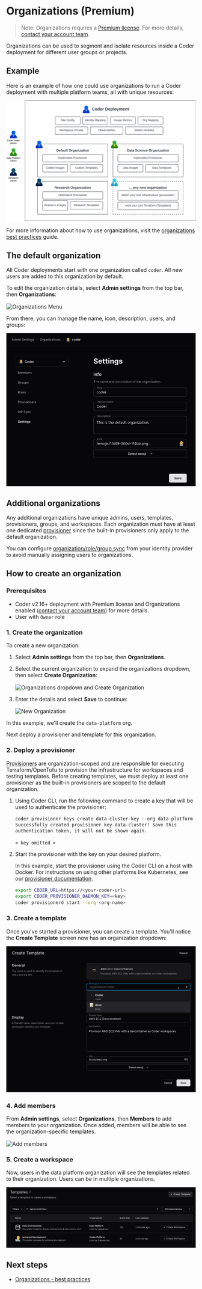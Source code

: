 # Organizations (Premium)

> Note: Organizations requires a
> [Premium license](https://coder.com/pricing#compare-plans). For more details,
> [contact your account team](https://coder.com/contact).

Organizations can be used to segment and isolate resources inside a Coder
deployment for different user groups or projects.

## Example

Here is an example of how one could use organizations to run a Coder deployment
with multiple platform teams, all with unique resources:

![Organizations Example](../../images/admin/users/organizations/diagram.png)

For more information about how to use organizations, visit the
[organizations best practices](../../tutorials/best-practices/organizations.md)
guide.

## The default organization

All Coder deployments start with one organization called `coder`. All new users
are added to this organization by default.

To edit the organization details, select **Admin settings** from the top bar, then
**Organizations**:

<Image height="255px" src="../../images/admin/users/organizations/admin-settings-orgs.png" alt="Organizations Menu" align="center" />

From there, you can manage the name, icon, description, users, and groups:

![Organization Settings](../../images/admin/users/organizations/default-organization-settings.png)

## Additional organizations

Any additional organizations have unique admins, users, templates, provisioners,
groups, and workspaces. Each organization must have at least one dedicated
[provisioner](../provisioners.md) since the built-in provisioners only apply to
the default organization.

You can configure [organization/role/group sync](./idp-sync.md) from your
identity provider to avoid manually assigning users to organizations.

## How to create an organization

### Prerequisites

- Coder v2.16+ deployment with Premium license and Organizations enabled
  ([contact your account team](https://coder.com/contact)) for more details.
- User with `Owner` role

### 1. Create the organization

To create a new organization:

1. Select **Admin settings** from the top bar, then **Organizations**.

1. Select the current organization to expand the organizations dropdown, then select **Create Organization**:

   <Image height="212px" src="../../images/admin/users/organizations/org-dropdown-create.png" alt="Organizations dropdown and Create Organization" align="center" />

1. Enter the details and select **Save** to continue:

   <Image height="579px" src="../../images/admin/users/organizations/new-organization.png" alt="New Organization" align="center" />

In this example, we'll create the `data-platform` org.

Next deploy a provisioner and template for this organization.

### 2. Deploy a provisioner

[Provisioners](../provisioners.md) are organization-scoped and are responsible
for executing Terraform/OpenTofu to provision the infrastructure for workspaces
and testing templates. Before creating templates, we must deploy at least one
provisioner as the built-in provisioners are scoped to the default organization.

1. Using Coder CLI, run the following command to create a key that will be used
   to authenticate the provisioner:

   ```shell
   coder provisioner keys create data-cluster-key --org data-platform
   Successfully created provisioner key data-cluster! Save this authentication token, it will not be shown again.

   < key omitted >
   ```

1. Start the provisioner with the key on your desired platform.

   In this example, start the provisioner using the Coder CLI on a host with
   Docker. For instructions on using other platforms like Kubernetes, see our
   [provisioner documentation](../provisioners.md).

   ```sh
   export CODER_URL=https://<your-coder-url>
   export CODER_PROVISIONER_DAEMON_KEY=<key>
   coder provisionerd start --org <org-name>
   ```

### 3. Create a template

Once you've started a provisioner, you can create a template. You'll notice the
**Create Template** screen now has an organization dropdown:

![Template Org Picker](../../images/admin/users/organizations/template-org-picker.png)

### 4. Add members

From **Admin settings**, select **Organizations**, then **Members** to add members to
your organization. Once added, members will be able to see the
organization-specific templates.

<Image height="365px" src="../../images/admin/users/organizations/organization-members.png" alt="Add members" align="center" />

### 5. Create a workspace

Now, users in the data platform organization will see the templates related to
their organization. Users can be in multiple organizations.

![Workspace List](../../images/admin/users/organizations/workspace-list.png)

## Next steps

- [Organizations - best practices](../../tutorials/best-practices/organizations.md)

